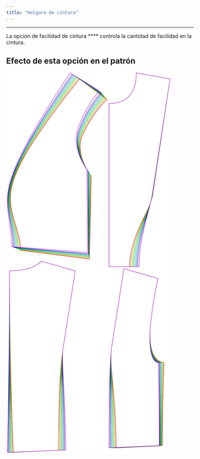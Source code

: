```yaml
---
title: "Holgura de cintura"
---
```


***

La opción de facilidad de cintura **** controla la cantidad de facilidad en la cintura.

## Efecto de esta opción en el patrón

![Esta imagen muestra el efecto de esta opción al superponer varias variantes que tienen un valor diferente para esta opción](noble_waistease_sample.svg "Efecto de esta opción en el patrón")
